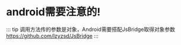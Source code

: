 # android需要注意的!
::: tip
调用方法传的参数是对象，Android需要搭配JsBridge取得对象参数<br>
https://github.com/lzyzsd/JsBridge
:::